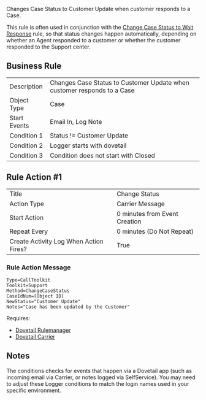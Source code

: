 Changes Case Status to Customer Update when customer responds to a Case. 

This rule is often used in conjunction with the [Change Case Status to Wait Response](Change-Case-Status-to-Wait-Response) rule, so that status changes happen automatically, depending on whether an Agent responded to a customer or whether the customer responded to the Support center. 

## Business Rule

|  |  |
| ------------- | ------------- |
| Description  | Changes Case Status to Customer Update when customer responds to a Case  |
| Object Type  | Case  |
| Start Events| Email In, Log Note
| Condition 1 | Status != Customer Update
| Condition 2 |Logger starts with dovetail
| Condition 3 |Condition does not start with Closed

## Rule Action #1

|  |  |
| ------------- | ------------- |
| Title	| Change Status
| Action Type	| Carrier Message
| Start Action	| 0 minutes from Event Creation
| Repeat Every	| 0 minutes (Do Not Repeat)
| Create Activity Log When Action Fires?	| True

### Rule Action Message	
```
Type=CallToolkit
Toolkit=Support
Method=ChangeCaseStatus
CaseIdNum=[Object ID]
NewStatus="Customer Update"
Notes="Case has been updated by the Customer"
```
Requires:
* [Dovetail Rulemanager](https://support.dovetailsoftware.com/selfservice/products/show/RuleManager)
* [Dovetail Carrier](https://support.dovetailsoftware.com/selfservice/products/show/Dovetail%20Carrier)

## Notes
The conditions checks for events that happen via a Dovetail app (such as incoming email via Carrier, or notes logged via SelfService). You may need to adjust these Logger conditions to match the login names used in your specific environment. 


